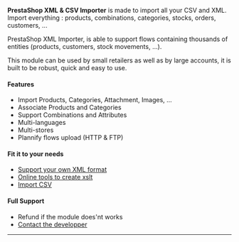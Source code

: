 <p class="lead">
	<strong>PrestaShop XML & CSV Importer</strong> is made to import all your CSV and XML. Import everything : products, combinations, categories, stocks, orders, customers, ...
</p>

PrestaShop XML Importer, is able to support flows containing thousands of entities (products, customers, stock movements, …).

This module can be used by small retailers as well as by large accounts, it is built to be robust, quick and easy to use. 

<div class=row>
<div class="col-sm-4">

#### Features

* Import Products, Categories, Attachment, Images, ...
* Associate Products and Categories
* Support Combinations and Attributes
* Multi-languages
* Multi-stores
* Plannify flows upload (HTTP & FTP)

</div>
<div class="col-sm-4">

#### Fit it to your needs

* [Support your own XML format](!en/Support_Your_Own_XML_Format)
* [Online tools to create xslt](xslt.prestashopxmlimporter.madef.fr)
* [Import CSV](!en/Import_CSV)

</div>
<div class="col-sm-4">

#### Full Support

* Refund if the module does'nt works
* [Contact the developper](https://addons.prestashop.com/en/write-to-developper?id_product=7951)

</div>
</div>

<div class="clear"></div>
<hr/>

<!-- Google Code -->
<script type="text/javascript">
var google_conversion_id = 983836026;
var google_custom_params = window.google_tag_params;
var google_remarketing_only = true;
</script>

<script type="text/javascript" src="//www.googleadservices.com/pagead/conversion.js">
</script>
<noscript>
<div style="display:inline;">
<img height="1" width="1" style="border-style:none;" alt="" src="//googleads.g.doubleclick.net/pagead/viewthroughconversion/983836026/?value=0&amp;guid=ON&amp;script=0"/>
</div>
</noscript>
